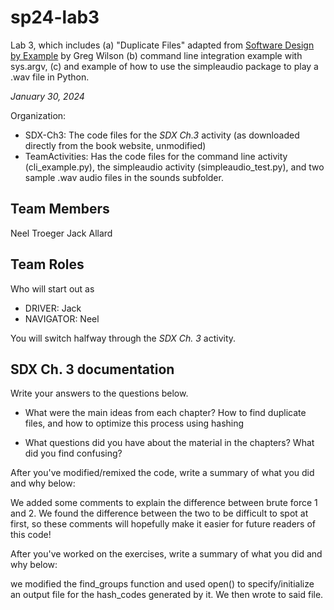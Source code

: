 # sp24-lab3
Lab 3, which includes (a) "Duplicate Files" adapted from [Software Design by Example](https://third-bit.com/sdxpy/) by Greg Wilson (b) command line integration example with sys.argv, (c) and example of how to use the simpleaudio package to play a .wav file in Python.

_January 30, 2024_

Organization:
* SDX-Ch3: The code files for the _SDX Ch.3_ activity (as downloaded directly from the book website, unmodified) 
* TeamActivities: Has the code files for the command line activity (cli_example.py), the simpleaudio activity (simpleaudio_test.py), and two sample .wav audio files in the sounds subfolder.

## Team Members
Neel Troeger
Jack Allard

## Team Roles
Who will start out as
* DRIVER: Jack
* NAVIGATOR: Neel

You will switch halfway through the _SDX Ch. 3_ activity.

## SDX Ch. 3 documentation

Write your answers to the questions below.

* What were the main ideas from each chapter?
How to find duplicate files, and how to optimize this process using hashing

* What questions did you have about the material in the chapters? What did you find confusing?

After you've modified/remixed the code, write a summary of what you did and why below:

We added some comments to explain the difference between brute force 1 and 2. We found the difference between the two to be difficult to spot at first, so these comments will hopefully make it easier for future readers of this code!

After you've worked on the exercises, write a summary of what you did and why below:

we modified the find_groups function and used open() to specify/initialize an output file for the hash_codes generated by it. We then wrote to said file.




